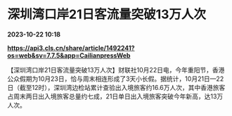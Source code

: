 # 深圳湾口岸21日客流量突破13万人次

**2023-10-22 10:18**

**https://api3.cls.cn/share/article/1492241?os=web&sv=7.7.5&app=CailianpressWeb**

【深圳湾口岸21日客流量突破13万人次】财联社10月22日电，今年重阳节，香港公众假期为10月23日，恰与周末相连形成了3天小长假。据统计，10月21日—22日（截至12时），深圳湾边检站累计查验出入境旅客约16.6万人次，其中香港旅客占周末两日出入境旅客总量约七成，21日单日出入境旅客突破今年新高，达13万人次。